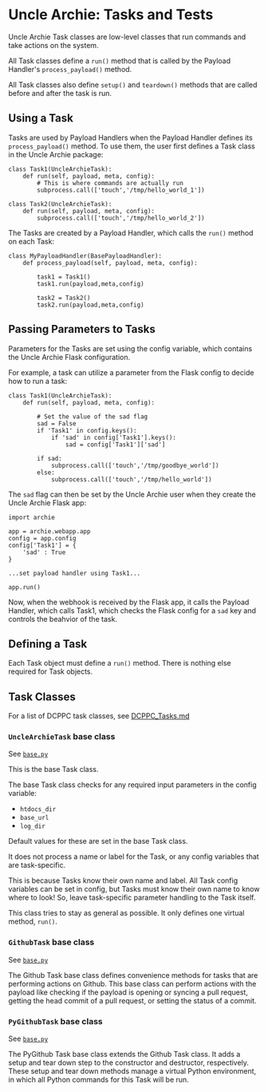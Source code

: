 # Uncle Archie: Tasks and Tests

Uncle Archie Task classes are low-level 
classes that run commands and take actions
on the system.

All Task classes define a `run()`
method that is called by the Payload Handler's
`process_payload()` method.

All Task classes also define `setup()`
and `teardown()` methods that are called
before and after the task is run.

## Using a Task

Tasks are used by Payload Handlers when
the Payload Handler defines its
`process_payload()` method. To use them,
the user first defines a Task class
in the Uncle Archie package:

```
class Task1(UncleArchieTask):
    def run(self, payload, meta, config):
        # This is where commands are actually run
        subprocess.call(['touch','/tmp/hello_world_1'])

class Task2(UncleArchieTask):
    def run(self, payload, meta, config):
        subprocess.call(['touch','/tmp/hello_world_2'])
```

The Tasks are created by a Payload Handler,
which calls the `run()` method on each Task:

```
class MyPayloadHandler(BasePayloadHandler):
    def process_payload(self, payload, meta, config):

        task1 = Task1()
        task1.run(payload,meta,config)

        task2 = Task2()
        task2.run(payload,meta,config)
```

## Passing Parameters to Tasks

Parameters for the Tasks are set using the config variable,
which contains the Uncle Archie Flask configuration.

For example, a task can utilize a parameter from
the Flask config to decide how to run a task:

```
class Task1(UncleArchieTask):
    def run(self, payload, meta, config):

        # Set the value of the sad flag
        sad = False
        if 'Task1' in config.keys():
            if 'sad' in config['Task1'].keys():
                sad = config['Task1']['sad']

        if sad:
            subprocess.call(['touch','/tmp/goodbye_world'])
        else:
            subprocess.call(['touch','/tmp/hello_world'])
```

The `sad` flag can then be set by the Uncle Archie user
when they create the Uncle Archie Flask app:

```
import archie

app = archie.webapp.app
config = app.config
config['Task1'] = {
    'sad' : True
}

...set payload handler using Task1...

app.run()
```

Now, when the webhook is received by the Flask app, 
it calls the Payload Handler, which calls Task1,
which checks the Flask config for a `sad` key and
controls the beahvior of the task.

## Defining a Task

Each Task object must define a `run()` method.
There is nothing else required for Task objects.

## Task Classes

For a list of DCPPC task classes, see [DCPPC_Tasks.md](DCPPC_Tasks.md)

### `UncleArchieTask` base class

See [`base.py`](base.py)

This is the base Task class.

The base Task class checks for any required input parameters
in the config variable:

- `htdocs_dir`
- `base_url`
- `log_dir`

Default values for these are set in the base Task class.

It does not process a name or label for the Task,
or any config variables that are task-specific.

This is because Tasks know their own name and label.
All Task config variables can be set in config,
but Tasks must know their own name to know where
to look! So, leave task-specific parameter handling
to the Task itself.

This class tries to stay as general as possible.
It only defines one virtual method, `run()`.

### `GithubTask` base class

See [`base.py`](base.py)

The Github Task base class defines convenience methods
for tasks that are performing actions on Github. This
base class can perform actions with the payload like 
checking if the payload is opening or syncing a pull 
request, getting the head commit of a pull request, or
setting the status of a commit.

### `PyGithubTask` base class

See [`base.py`](base.py)

The PyGithub Task base class extends the Github Task
class. It adds a setup and tear down step to the constructor
and destructor, respectively. These setup and tear down
methods manage a virtual Python environment, in which all 
Python commands for this Task will be run.

